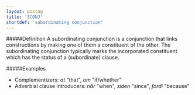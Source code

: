 ```yaml
---
layout: postag
title: 'SCONJ'
shortdef: 'subordinating conjunction'
---
```

#####Definition
A subordinating conjunction is a conjunction that links constructions by making one of them a constituent of the other. The subordinating conjunction typically marks the incorporated constituent which has the status of a (subordinate) clause.

#####Examples
* Complementizers: *at* "that", *om* "if/whether"
* Adverbial clause introducers: *når* "when", *siden* "since", *fordi* "because"
<!-- Interlanguage links updated St lis 3 20:58:14 CET 2021 -->
